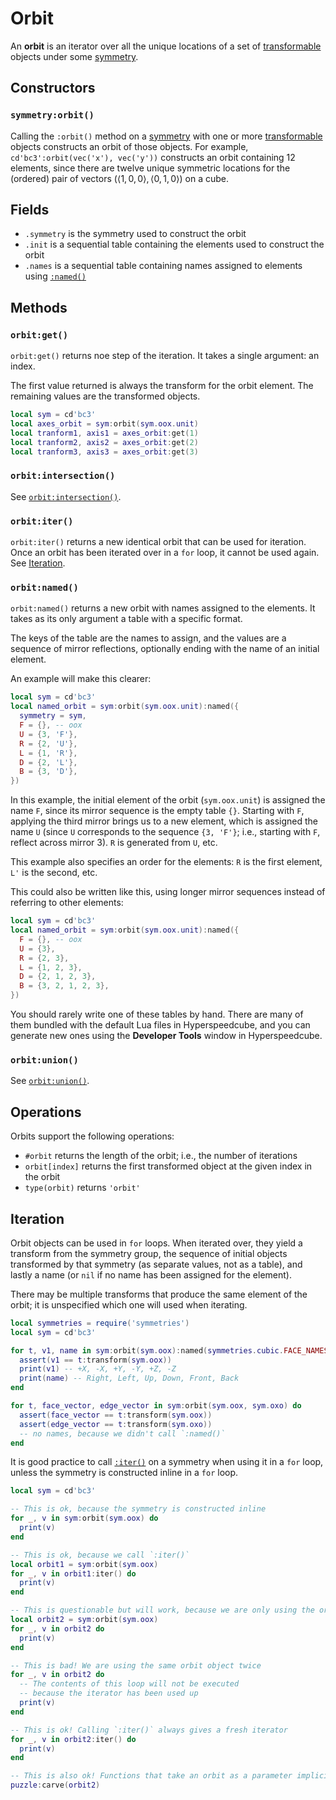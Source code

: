 # Orbit

An **orbit** is an iterator over all the unique locations of a set of [transformable] objects under some [symmetry].

[transformable]: transform.md#methods
[symmetry]: symmetry.md

## Constructors

### `symmetry:orbit()`

Calling the `:orbit()` method on a [symmetry] with one or more [transformable] objects constructs an orbit of those objects. For example, `cd'bc3':orbit(vec('x'), vec('y'))` constructs an orbit containing 12 elements, since there are twelve unique symmetric locations for the (ordered) pair of vectors $(\langle 1,0,0 \rangle, \langle 0,1,0 \rangle)$ on a cube.

## Fields

- `.symmetry` is the symmetry used to construct the orbit
- `.init` is a sequential table containing the elements used to construct the orbit
- `.names` is a sequential table containing names assigned to elements using [`:named()`](#orbitnamed)

## Methods

### `orbit:get()`

`orbit:get()` returns noe step of the iteration. It takes a single argument: an index.

The first value returned is always the transform for the orbit element. The remaining values are the transformed objects.

```lua title="Example using orbit:get()"
local sym = cd'bc3'
local axes_orbit = sym:orbit(sym.oox.unit)
local tranform1, axis1 = axes_orbit:get(1)
local tranform2, axis2 = axes_orbit:get(2)
local tranform3, axis3 = axes_orbit:get(3)
```

### `orbit:intersection()`

See [`orbit:intersection()`](region.md#orbitintersection).

### `orbit:iter()`

`orbit:iter()` returns a new identical orbit that can be used for iteration. Once an orbit has been iterated over in a `for` loop, it cannot be used again. See [Iteration](#iteration).

### `orbit:named()`

`orbit:named()` returns a new orbit with names assigned to the elements. It takes as its only argument a table with a specific format.

The keys of the table are the names to assign, and the values are a sequence of mirror reflections, optionally ending with the name of an initial element.

An example will make this clearer:

```lua title="Example using orbit:named()"
local sym = cd'bc3'
local named_orbit = sym:orbit(sym.oox.unit):named({
  symmetry = sym,
  F = {}, -- oox
  U = {3, 'F'},
  R = {2, 'U'},
  L = {1, 'R'},
  D = {2, 'L'},
  B = {3, 'D'},
})
```

In this example, the initial element of the orbit (`sym.oox.unit`) is assigned the name `F`, since its mirror sequence is the empty table `{}`. Starting with `F`, applying the third mirror brings us to a new element, which is assigned the name `U` (since `U` corresponds to the sequence `{3, 'F'}`; i.e., starting with `F`, reflect across mirror 3). `R` is generated from `U`, etc.

This example also specifies an order for the elements: `R` is the first element, `L'` is the second, etc.

This could also be written like this, using longer mirror sequences instead of referring to other elements:

```lua title="Example using orbit:named() with no named references"
local sym = cd'bc3'
local named_orbit = sym:orbit(sym.oox.unit):named({
  F = {}, -- oox
  U = {3},
  R = {2, 3},
  L = {1, 2, 3},
  D = {2, 1, 2, 3},
  B = {3, 2, 1, 2, 3},
})
```

You should rarely write one of these tables by hand. There are many of them bundled with the default Lua files in Hyperspeedcube, and you can generate new ones using the **Developer Tools** window in Hyperspeedcube.

### `orbit:union()`

See [`orbit:union()`](region.md#orbitunion).

## Operations

Orbits support the following operations:

- `#orbit` returns the length of the orbit; i.e., the number of iterations
- `orbit[index]` returns the first transformed object at the given index in the orbit
- `type(orbit)` returns `'orbit'`

## Iteration

Orbit objects can be used in `for` loops. When iterated over, they yield a transform from the symmetry group, the sequence of initial objects transformed by that symmetry (as separate values, not as a table), and lastly a name (or `nil` if no name has been assigned for the element).

There may be multiple transforms that produce the same element of the orbit; it is unspecified which one will used when iterating.

```lua title="Examples iterating over orbits"
local symmetries = require('symmetries')
local sym = cd'bc3'

for t, v1, name in sym:orbit(sym.oox):named(symmetries.cubic.FACE_NAMES_LONG) do
  assert(v1 == t:transform(sym.oox))
  print(v1) -- +X, -X, +Y, -Y, +Z, -Z
  print(name) -- Right, Left, Up, Down, Front, Back
end

for t, face_vector, edge_vector in sym:orbit(sym.oox, sym.oxo) do
  assert(face_vector == t:transform(sym.oox))
  assert(edge_vector == t:transform(sym.oxo))
  -- no names, because we didn't call `:named()`
end
```

It is good practice to call [`:iter()`](#iteration) on a symmetry when using it in a `for` loop, unless the symmetry is constructed inline in a `for` loop.

```lua title="Examples of when to use orbit:iter()"
local sym = cd'bc3'

-- This is ok, because the symmetry is constructed inline
for _, v in sym:orbit(sym.oox) do
  print(v)
end

-- This is ok, because we call `:iter()`
local orbit1 = sym:orbit(sym.oox)
for _, v in orbit1:iter() do
  print(v)
end

-- This is questionable but will work, because we are only using the orbit once
local orbit2 = sym:orbit(sym.oox)
for _, v in orbit2 do
  print(v)
end

-- This is bad! We are using the same orbit object twice
for _, v in orbit2 do
  -- The contents of this loop will not be executed
  -- because the iterator has been used up
  print(v)
end

-- This is ok! Calling `:iter()` always gives a fresh iterator
for _, v in orbit2:iter() do
  print(v)
end

-- This is also ok! Functions that take an orbit as a parameter implicitly call `:iter()`
puzzle:carve(orbit2)
```
